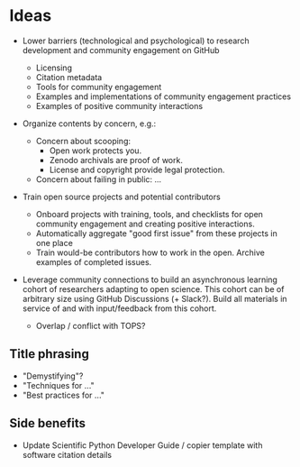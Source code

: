 # Ideas

* Lower barriers (technological and psychological) to research development and community engagement on GitHub
    * Licensing
    * Citation metadata
    * Tools for community engagement
    * Examples and implementations of community engagement practices
    * Examples of positive community interactions

* Organize contents by concern, e.g.:
    * Concern about scooping:
        * Open work protects you. 
        * Zenodo archivals are proof of work.
        * License and copyright provide legal protection.
    * Concern about failing in public: ...

* Train open source projects and potential contributors
    * Onboard projects with training, tools, and checklists for open community
      engagement and creating positive interactions.
    * Automatically aggregate "good first issue" from these projects in one place
    * Train would-be contributors how to work in the open. Archive examples of completed
      issues.

* Leverage community connections to build an asynchronous learning cohort of researchers
  adapting to open science. This cohort can be of arbitrary size using GitHub
  Discussions (+ Slack?). Build all materials in service of and with input/feedback
  from this cohort.
    * Overlap / conflict with TOPS?


## Title phrasing

* "Demystifying"?
* "Techniques for ..."
* "Best practices for ..."


## Side benefits

* Update Scientific Python Developer Guide / copier template with software citation
  details
